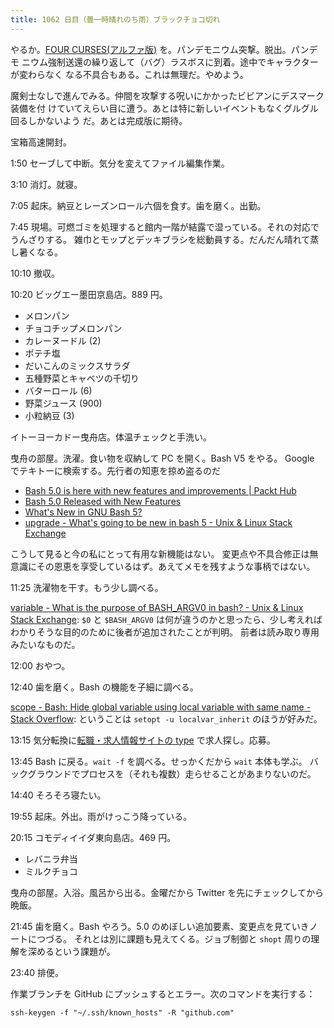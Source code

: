 ```yaml
---
title: 1062 日目（曇一時晴れのち雨）ブラックチョコ切れ
---
```


やるか。[FOUR CURSES(アルファ版)][dtp23a] を。パンデモニウム突撃。脱出。パンデモ
ニウム強制送還の繰り返して（バグ）ラスボスに到着。途中でキャラクターが変わらなく
なる不具合もある。これは無理だ。やめよう。

魔剣士なしで進んでみる。仲間を攻撃する呪いにかかったビビアンにデスマーク装備を付
けていてえらい目に遭う。あとは特に新しいイベントもなくグルグル回るしかないよう
だ。あとは完成版に期待。

宝箱高速開封。
<blockquote class="twitter-tweet"
  data-conversation="none"
  data-media-max-width="480" data-theme="dark" data-align="center">
<a href="https://twitter.com/showa_yojyo/status/1638927331552264192"></a>
</blockquote>

1:50 セーブして中断。気分を変えてファイル編集作業。

3:10 消灯。就寝。

7:05 起床。納豆とレーズンロール六個を食す。歯を磨く。出勤。

7:45 現場。可燃ゴミを処理すると館内一階が結露で湿っている。それの対応でうんざりする。
雑巾とモップとデッキブラシを総動員する。だんだん晴れて蒸し暑くなる。

10:10 撤収。

10:20 ビッグエー墨田京島店。889 円。

* メロンパン
* チョコチップメロンパン
* カレーヌードル (2)
* ポテチ塩
* だいこんのミックスサラダ
* 五種野菜とキャベツの千切り
* バターロール (6)
* 野菜ジュース (900)
* 小粒納豆 (3)

イトーヨーカドー曳舟店。体温チェックと手洗い。

曳舟の部屋。洗濯。食い物を収納して PC を開く。Bash V5 をやる。
Google でテキトーに検索する。先行者の知恵を掠め盗るのだ

* [Bash 5.0 is here with new features and improvements &#x7c; Packt Hub](https://hub.packtpub.com/gnu-bash-5-0-is-here-with-new-features-and-improvements/)
* [Bash 5.0 Released with New Features](https://itsfoss.com/bash-5-release/)
* [What's New in GNU Bash 5?](https://www.shell-tips.com/bash/what-is-new-in-gnu-bash-5/)
* [upgrade - What's going to be new in bash 5 - Unix &amp; Linux Stack Exchange](https://unix.stackexchange.com/questions/478590/whats-going-to-be-new-in-bash-5)

こうして見ると今の私にとって有用な新機能はない。
変更点や不具合修正は無意識にその恩恵を享受しているはず。あえてメモを残すような事柄ではない。

11:25 洗濯物を干す。もう少し調べる。

[variable - What is the purpose of BASH_ARGV0 in bash? - Unix &amp; Linux Stack Exchange](https://unix.stackexchange.com/questions/493221/what-is-the-purpose-of-bash-argv0-in-bash):
`$0` と `$BASH_ARGV0` は何が違うのかと思ったら、少し考えればわかりそうな目的のために後者が追加されたことが判明。
前者は読み取り専用みたいなものだ。

12:00 おやつ。

12:40 歯を磨く。Bash の機能を子細に調べる。

[scope - Bash: Hide global variable using local variable with same name - Stack Overflow](https://stackoverflow.com/questions/54204612/bash-hide-global-variable-using-local-variable-with-same-name):
ということは `setopt -u localvar_inherit` のほうが好みだ。

13:15 気分転換に[転職・求人情報サイトの type](https://type.jp/) で求人探し。応募。

13:45 Bash に戻る。`wait -f` を調べる。せっかくだから `wait` 本体も学ぶ。
バックグラウンドでプロセスを（それも複数）走らせることがあまりないのだ。

14:40 そろそろ寝たい。

19:55 起床。外出。雨がけっこう降っている。

20:15 コモディイイダ東向島店。469 円。

* レバニラ弁当
* ミルクチョコ

曳舟の部屋。入浴。風呂から出る。金曜だから Twitter を先にチェックしてから晩飯。

21:45 歯を磨く。Bash やろう。5.0 のめぼしい追加要素、変更点を見ていきノートにつづる。
それとは別に課題も見えてくる。ジョブ制御と `shopt` 周りの理解を深めるという課題が。

23:40 排便。

作業ブランチを GitHub にプッシュするとエラー。次のコマンドを実行する：

```console
ssh-keygen -f "~/.ssh/known_hosts" -R "github.com"
```

[dtp23a]: https://wodifes.net/game/show/520
